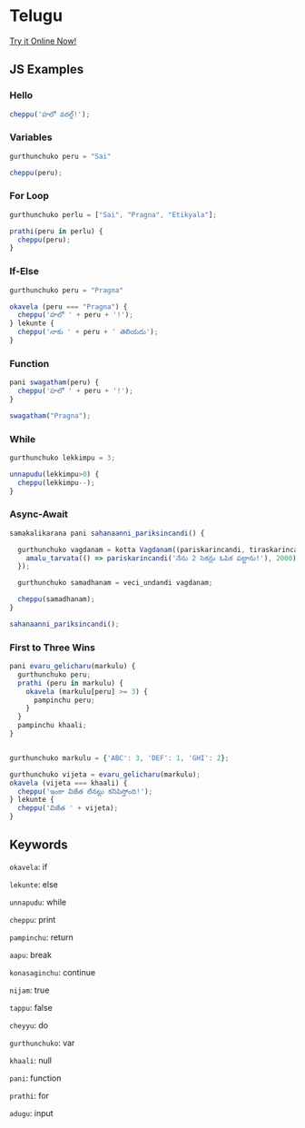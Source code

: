 # Telugu

[Try it Online Now!](https://sai.onl/lang_bridge/try#telugu)

## JS Examples

### Hello

```javascript
cheppu('హలో వరల్డ్!');
```

### Variables

```javascript
gurthunchuko peru = "Sai"

cheppu(peru);
```

### For Loop

```javascript
gurthunchuko perlu = ["Sai", "Pragna", "Etikyala"];

prathi(peru in perlu) {
  cheppu(peru);
}
```

### If-Else

```javascript
gurthunchuko peru = "Pragna"

okavela (peru === "Pragna") {
  cheppu('హలో ' + peru + '!');
} lekunte {
  cheppu('నాకు ' + peru + ' తెలియదు');
}
```

### Function

```javascript
pani swagatham(peru) {
  cheppu('హలో ' + peru + '!');
}

swagatham("Pragna");
```

### While

```javascript
gurthunchuko lekkimpu = 3;

unnapudu(lekkimpu>0) {
  cheppu(lekkimpu--);
}
```

### Async-Await

```javascript
samakalikarana pani sahanaanni_pariksincandi() {

  gurthunchuko vagdanam = kotta Vagdanam((pariskarincandi, tiraskarincandi) => {
    amalu_tarvata(() => pariskarincandi('నేను 2 సెకన్లు ఓపిక పట్టాను!'), 2000)
  });

  gurthunchuko samadhanam = veci_undandi vagdanam;

  cheppu(samadhanam);
}

sahanaanni_pariksincandi();
```

### First to Three Wins

```javascript
pani evaru_gelicharu(markulu) {
  gurthunchuko peru;
  prathi (peru in markulu) {
    okavela (markulu[peru] >= 3) {
      pampinchu peru;
    }
  }
  pampinchu khaali;
}


gurthunchuko markulu = {'ABC': 3, 'DEF': 1, 'GHI': 2};

gurthunchuko vijeta = evaru_gelicharu(markulu);
okavela (vijeta === khaali) {
  cheppu('ఇంకా విజేత లేనట్లు కనిపిస్తోంది!');
} lekunte {
  cheppu('విజేత ' + vijeta);
}
```


## Keywords

`okavela`: if

`lekunte`: else

`unnapudu`: while

`cheppu`: print

`pampinchu`: return

`aapu`: break

`konasaginchu`: continue

`nijam`: true

`tappu`: false

`cheyyu`: do

`gurthunchuko`: var

`khaali`: null

`pani`: function

`prathi`: for

`adugu`: input
